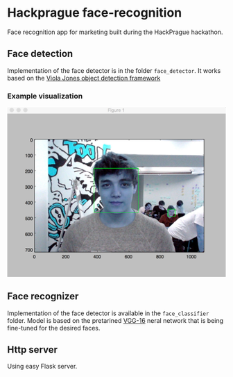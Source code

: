 # Hackprague face-recognition
Face recognition app for marketing built during the HackPrague hackathon.

## Face detection
Implementation of the face detector is in the folder `face_detector`.
It works based on the [Viola Jones object detection framework](https://en.wikipedia.org/wiki/Viola%E2%80%93Jones_object_detection_framework) 

### Example visualization
![alt text](resources/image_test.png)

## Face recognizer
Implementation of the face detector is available in the `face_classifier` folder.
Model is based on the pretarined [VGG-16](http://www.robots.ox.ac.uk/~vgg/research/very_deep/) neral network that is being fine-tuned for the desired faces.

## Http server
Using easy Flask server.
